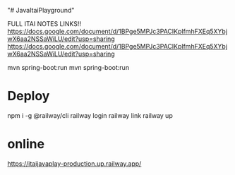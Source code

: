 "# JavaItaiPlayground"

FULL ITAI NOTES LINKS!!
https://docs.google.com/document/d/1BPge5MPJc3PACIKplfmhFXEq5XYbjwX6aa2NSSaWiLU/edit?usp=sharing
https://docs.google.com/document/d/1BPge5MPJc3PACIKplfmhFXEq5XYbjwX6aa2NSSaWiLU/edit?usp=sharing

mvn spring-boot:run
mvn spring-boot:run

# Deploy

npm i -g @railway/cli
railway login
railway link
railway up

# online

https://itaijavaplay-production.up.railway.app/
